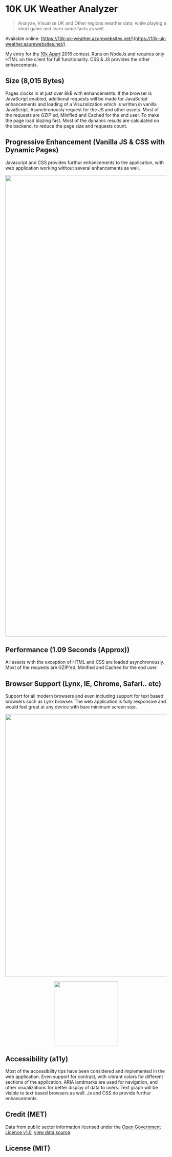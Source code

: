 # 10K UK Weather Analyzer

> Analyze, Visualize UK and Other regions weather data, while playing a short game and learn some facts as well.

Available online:
[https://10k-uk-weather.azurewebsites.net/](https://10k-uk-weather.azurewebsites.net/)

My entry for the [10k Apart](https://a-k-apart.com/) 2016 contest. Runs on NodeJs and requires only HTML on the client for full functionality. CSS & JS provides the other enhancements.

## Size (8,015 Bytes)

Pages clocks in at just over 8kB with enhancements. If the browser is JavaScript enabled, additional requests will be made for JavaScript enhancements and loading of a Visuzalization which is written in vanilla JavaScript. Asynchronously request for the JS and other assets. Most of the requests are GZIP'ed, Minified and Cached for the end user. To make the page load blazing fast. Most of the dynamic results are calculated on the backend, to reduce the page size and requests count.

## Progressive Enhancement (Vanilla JS & CSS with Dynamic Pages)

Javascript and CSS provides furthur enhancements to the application, with web application working without several enhancements as well.

<img width="1440" src="http://i.imgur.com/JAga3kr.png" />

## Performance (1.09 Seconds (Approx))

All assets with the exception of HTML and CSS are loaded asynchronously. Most of the requests are GZIP'ed, Minified and Cached for the end user. 

## Browser Support (Lynx, IE, Chrome, Safari.. etc)

Support for all modern browsers and even including support for text based browsers such as Lynx browser. The web application is fully responsive and would feel great at any device with bare minimum screen size.

<center><img width="820" src="http://i.imgur.com/cMLeQJB.png" />

<img width="200" src="http://i.imgur.com/2v67DXE.png" /></center>

## Accessibility (a11y)

Most of the accessibility tips have been considered and implemented in the web application. Even support for contrast, with vibrant colors for different sections of the application. ARIA landmarks are used for navigation, and other visualizations for better display of data to users. Text graph will be visible to text based browsers as well. Js and CSS do provide furthur enhancements.

## Credit (MET)

Data from public sector information licensed under the [Open Government Licence v1.0](http://www.nationalarchives.gov.uk/doc/open-government-licence/), [view data source](http://www.metoffice.gov.uk/climate/uk/datasets/#). 

## License (MIT)